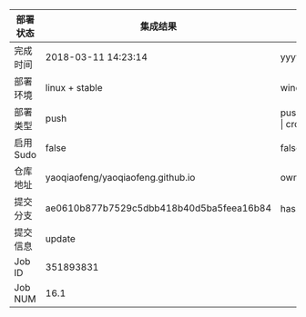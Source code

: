 部署状态 | 集成结果 | 参考值
---|---|---
完成时间 | 2018-03-11 14:23:14 | yyyy-mm-dd hh:mm:ss
部署环境 | linux + stable | window \| linux + stable
部署类型 | push | push \| pull_request \| api \| cron
启用Sudo | false | false \| true
仓库地址 | yaoqiaofeng/yaoqiaofeng.github.io | owner_name/repo_name
提交分支 | ae0610b877b7529c5dbb418b40d5ba5feea16b84 | hash 16位
提交信息 | update |
Job ID   | 351893831 | 
Job NUM  | 16.1 | 
